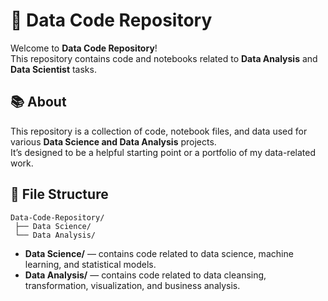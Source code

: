 # 📁 Data Code Repository

Welcome to **Data Code Repository**!  
This repository contains code and notebooks related to **Data Analysis** and **Data Scientist** tasks.

## 📚 About

This repository is a collection of code, notebook files, and data used for various **Data Science and Data Analysis** projects.  
It’s designed to be a helpful starting point or a portfolio of my data-related work.

## 📁 File Structure

```
Data-Code-Repository/
 ├── Data Science/
 └── Data Analysis/
```

- **Data Science/** — contains code related to data science, machine learning, and statistical models.
- **Data Analysis/** — contains code related to data cleansing, transformation, visualization, and business analysis.
